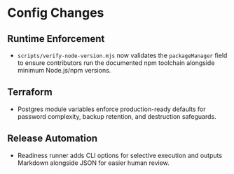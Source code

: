 # Config Changes

## Runtime Enforcement
- `scripts/verify-node-version.mjs` now validates the `packageManager` field to ensure contributors run the documented npm toolchain alongside minimum Node.js/npm versions.

## Terraform
- Postgres module variables enforce production-ready defaults for password complexity, backup retention, and destruction safeguards.

## Release Automation
- Readiness runner adds CLI options for selective execution and outputs Markdown alongside JSON for easier human review.
